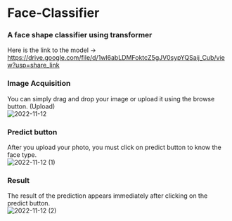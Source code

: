 # Face-Classifier
### A face shape classifier using transformer <br />
Here is the link to the model -> https://drive.google.com/file/d/1wl6abLDMFoktcZ5gJV0sypYQSaij_Cub/view?usp=share_link <br />

### Image Acquisition <br />
You can simply drag and drop your image or upload it using the browse button. (Upload) <br />
![2022-11-12](https://user-images.githubusercontent.com/61421659/201445878-6bb61400-f5bd-4984-89e6-85623df4c39e.png)

### Predict button <br />
After you upload your photo, you must click on predict button to know the face type. <br />
![2022-11-12 (1)](https://user-images.githubusercontent.com/61421659/201445991-e08108a4-c3ab-4634-b8ca-a6858dd30a85.png)
### Result <br />
The result of the prediction appears immediately after clicking on the predict button. <br />
![2022-11-12 (2)](https://user-images.githubusercontent.com/61421659/201446177-8bf9f488-13e3-4b65-b5b8-5c996b970fc0.png)

